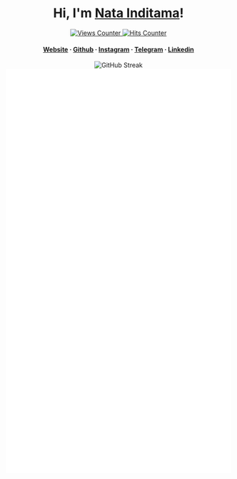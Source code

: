 <div align="center">

  <h1>Hi, I'm <a href="https://github.com/natainditama">Nata Inditama</a>!</h1>  
  <p>
    <a href="https://github.com/natainditama/">
      <img src="https://komarev.com/ghpvc/?username=natainditama&color=2563eb&label=Profile+Views" alt="Views Counter" />
    </a>
    <a href="https://github.com/natainditama/">
      <img
        src="https://hits.seeyoufarm.com/api/count/incr/badge.svg?url=https%3A%2F%2Fgithub.com%2Fnatainditama1212%2Fhit-counter&count_bg=%232563eb&title_bg=%23595959&title=Hits"
        alt="Hits Counter" />
    </a>
  </p>
   
  <h4>
    <a href="https://natainditama.pages.dev">Website</a>
    <span> · </span>
    <a href="https://github.com/natainditama">Github</a>
    <span> · </span>
    <a href="https://instagram.com/natainditama">Instagram</a>
    <span> · </span>
    <a href="https://t.me/natainditama">Telegram</a>
    <span> · </span>
    <a href="https://linkedin.com/in/natainditama">Linkedin</a>
  </h4>
</div>

<div align="center">
  <picture>
    <img src="https://github-readme-streak-stats.herokuapp.com?user=natainditama&border_radius=&card_width=500&ring=0366D6&fire=0366D6&currStreakLabel=0366D6&border=FFFFFF00&background=FFFFFF00&stroke=FFFFFF00&currStreakNum=777777&sideNums=777777&sideLabels=777777&dates=959DA5&excludeDaysLabel=959DA5" alt="GitHub Streak" loading="lazy" title="GitHub Streak"/>
  </picture>
</div>

<div align="center">
  <picture>
    <img src="./github-metrics-small.svg" alt="Metrics" loading="lazy" title="Github Metrics"/>
  </picture>
</div>
